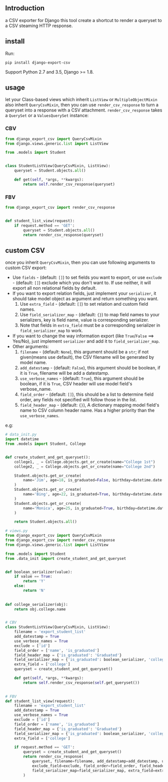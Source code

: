 ## Introduction
a CSV exporter for Django
this tool create a shortcut to render a queryset to a CSV steaming HTTP response. 

## install
Run:
```
pip install django-export-csv
```
Support Python 2.7 and 3.5, Django >= 1.8.

## usage
let your Class-based views which inherit `ListView` or `MultipleObjectMixin` also inherit `QueryCsvMixin`, then you can use `render_csv_response` to turn a queryset into a response with a CSV attachment. `render_csv_response` takes a `QuerySet` or a `ValuesQuerySet` instance:

### CBV
```python
from django_export_csv import QueryCsvMixin
from django.views.generic.list import ListView

from .models import Student


class StudentListView(QueryCsvMixin, ListView):
    queryset = Student.objects.all()

    def get(self, *args, **kwargs):
        return self.render_csv_response(queryset)
```

### FBV
```python
from django_export_csv import render_csv_response


def student_list_view(request):
    if request.method == 'GET':
        queryset = Student.objects.all()
        return render_csv_response(queryset)
```

## custom CSV
once you inherit `QueryCsvMixin`, then you can use following arguments to custom CSV export:

- Use `fields` - (default: `[]`) to set fields you want to export, or use `exclude` - (default: `[]`) exclude which you don't want to. If use neither, it will export all non relational fields by default.
- If you want to export relation fields, just implement your `serializer`, it should take model object as argument and return something you want.
    1. Use `extra_field` - (default: `[]`) to set relation and custom field names.
    2. Use `field_serializer_map` - (default: `{}`) to map field names to your serializers, key is field name, value is corresponding serializer.
    3. Note that fields in `extra_field` must be a corresponding serializer in `field_serializer_map` to work.
- If you want to change the way information export (like `True`/`False` ==> Yes/No), just implement `serializer` and add it to `field_serializer_map`.
- Other arguments:
    1. `filename` - (default: `None`), this argument should be a `str`; if not given(means use default), the CSV filename will be generated by model name.
    2. `add_datestamp` - (default: `False`), this argument should be boolean, if it is `True`, filename will be add a datestamp.
    3. `use_verbose_names` - (default: `True`), this argument should be boolean, if it is `True`, CSV header will use model field's verbose_name.
    4. `field_order` - (default: `[]`), this should be a list to determine field order, any fields not specified will follow those in the list.
    5. `field_header_map` - (default: `{}`), A dictionary mapping model field's name to CSV column header name. Has a higher priority than the `use_verbose_names`.

e.g:

```python
# data_init.py
import datetime
from .models import Student, College


def create_student_and_get_queryset():
    college1, _ = College.objects.get_or_create(name="College 1st")
    college2, _ = College.objects.get_or_create(name="College 2nd")

    Student.objects.get_or_create(
        name='Jim', age=18, is_graduated=False, birthday=datetime.date(1998,6,6), college=college1
    )
    Student.objects.get_or_create(
        name='Bing', age=22, is_graduated=True, birthday=datetime.date(1994, 2, 6), college=college1
    )
    Student.objects.get_or_create(
        name='Monica', age=25, is_graduated=True, birthday=datetime.date(1991, 2, 6), college=college2
    )

    return Student.objects.all()
```

```python
# views.py
from django_export_csv import QueryCsvMixin
from django_export_csv import render_csv_response
from django.views.generic.list import ListView

from .models import Student
from .data_init import create_student_and_get_queryset


def boolean_serializer(value):
    if value == True:
        return 'Y'
    else:
        return 'N'
        
        
def college_serializer(obj):
    return obj.college.name


# CBV
class StudentListView(QueryCsvMixin, ListView):
    filename = 'export_student_list'
    add_datestamp = True
    use_verbose_names = True
    exclude = ['id']
    field_order = ['name', 'is_graduated']
    field_header_map = {'is_graduated': 'Graduated'}
    field_serializer_map = {'is_graduated': boolean_serializer, 'college': college_serializer}
    extra_field = ['college']
    queryset = create_student_and_get_queryset()

    def get(self, *args, **kwargs):
        return self.render_csv_response(self.get_queryset())
        

# FBV
def student_list_view(request):
    filename = 'export_student_list'
    add_datestamp = True
    use_verbose_names = True
    exclude = ['id']
    field_order = ['name', 'is_graduated']
    field_header_map = {'is_graduated': 'Graduated'}
    field_serializer_map = {'is_graduated': boolean_serializer, 'college': college_serializer}
    extra_field = ['college']

    if request.method == 'GET':
        queryset = create_student_and_get_queryset()
        return render_csv_response(
            queryset, filename=filename, add_datestamp=add_datestamp, use_verbose_names=use_verbose_names,
            exclude_field=exclude, field_order=field_order, field_header_map=field_header_map,
            field_serializer_map=field_serializer_map, extra_field=extra_field
        )
```
